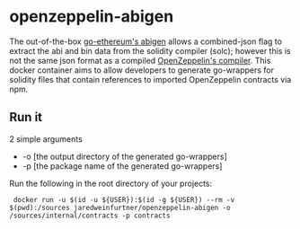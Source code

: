 # openzeppelin-abigen

The out-of-the-box [go-ethereum's abigen](https://github.com/ethereum/go-ethereum) allows a combined-json flag to extract the abi and bin data from the solidity compiler (solc); however this is not the same json format as a compiled [OpenZeppelin's compiler](https://docs.openzeppelin.com/cli/2.6/compiling).  This docker container aims to allow developers to generate go-wrappers for solidity files that contain references to imported OpenZeppelin contracts via npm.

## Run it

2 simple arguments
- -o [the output directory of the generated go-wrappers]
- -p [the package name of the generated go-wrappers] 

Run the following in the root directory of your projects:

```commandline
 docker run -u $(id -u ${USER}):$(id -g ${USER}) --rm -v $(pwd):/sources jaredweinfurtner/openzeppelin-abigen -o /sources/internal/contracts -p contracts
```
